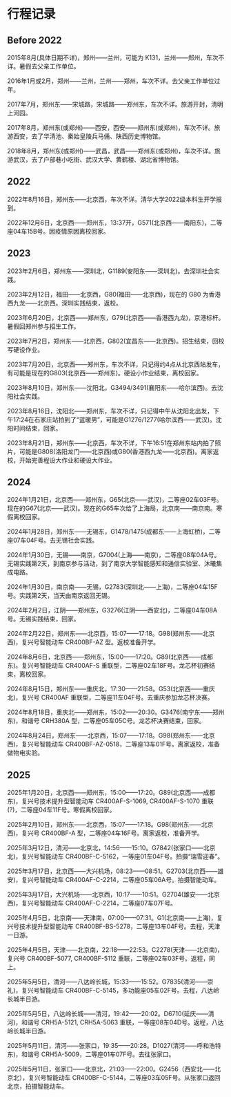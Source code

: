 # 行程记录

## Before 2022

2015年8月(具体日期不详)，郑州——兰州，可能为 K131，兰州——郑州，车次不详。暑假去父亲工作单位。

2016年1月或2月，郑州——兰州，兰州——郑州，车次不详。去父亲工作单位过年。

2017年7月，郑州东——宋城路，宋城路——郑州东，车次不详。旅游开封，清明上河园。

2017年8月，郑州东(或郑州)——西安，西安——郑州东(或郑州)，车次不详。旅游西安，去了华清池、秦始皇陵兵马俑、陕西历史博物馆。

2018年8月，郑州东(或郑州)——武昌，武昌——郑州东(或郑州)，车次不详。旅游武汉，去了户部巷小吃街、武汉大学、黄鹤楼、湖北省博物馆。

## 2022

2022年8月16日，郑州东——北京西，车次不详。清华大学2022级本科生开学报到。

2022年12月6日，北京西——郑州东，13:37开，G571(北京西——南阳东)，二等座04车15B号。因疫情原因离校回家。

## 2023

2023年2月6日，郑州东——深圳北，G1189(安阳东——深圳北)。去深圳社会实践。

2023年2月12日，福田——北京西，G80(福田——北京西)，现在的 G80 为香港西九龙——北京西。深圳实践结束，返校。

2023年6月20日，北京西——郑州东，G79(北京西——香港西九龙)，京港标杆。暑假回郑州参与招生工作。

2023年7月2日，郑州东——北京西，G802(宜昌东——北京西)。招生结束，回校写硬设作业。

2023年7月20日，北京西——郑州东，车次不详，只记得约4点从北京西站发车，有可能是现在的G803(北京西——郑州东)。硬设小作业结束，离校回家。

2023年8月10日，郑州东——沈阳北，G3494/3491(襄阳东——哈尔滨西)。去沈阳社会实践。

2023年8月16日，沈阳北——郑州东，车次不详，只记得中午从沈阳北出发，下午17:24在石家庄站拍到了“蓝暖男”，可能是G1276/1277(哈尔滨西——武汉)。沈阳时间结束，回家。

2023年8月21日，郑州东——北京西，车次不详，下午16:51在郑州东站内拍了照片，可能是G808(洛阳龙门——北京西)或G80(香港西九龙——北京西)。离家返校，开始完善程设大作业和硬设大作业。

## 2024

2024年1月21日，北京西——郑州东，G65(北京——武汉)，二等座02车03F号。现在的G67(北京——武汉)。现在的G65车次给了上海局，北京南——南京南。寒假离校回家。

2024年1月28日，郑州东——无锡东，G1478/1475(成都东——上海虹桥)，二等座07车04F号。去无锡社会实践。

2024年1月30日，无锡——南京，G7004(上海——南京)，二等座08车04A号。无锡实践第2天，到南京参与活动，到了南京大学智能感知和通信实验室、沐曦集成电路。

2024年1月30日，南京南——无锡，G2783(深圳北——上海)，二等座04车15F号。实践第2天，当天由南京返回无锡。

2024年2月2日，江阴——郑州东，G3276(江阴——西安北)，二等座04车08A号。无锡实践结束，回家。

2024年2月22日，郑州东——北京西，15:07——17:18。G98(郑州东——北京西)，复兴号智能动车 CR400BF-AZ 型。返校准备开学。

2024年8月6日，北京西——郑州东，15:00——17:20。G89(北京西——成都东)。复兴号智能动车 CR400AF-S 重联型，二等座02车18F号。龙芯杯初赛结束，离校回家。

2024年8月15日，郑州东——重庆北，17:30——21:58。G53(北京西——重庆北)，复兴号 CR400AF 重联型，二等座11车04F号。去重庆参加龙芯杯决赛。

2024年8月18日，重庆北——郑州东，15:02——20:30。G3476(南宁东——郑州东)，和谐号 CRH380A 型，二等座05车05C号。龙芯杯决赛结束，回家。

2024年8月24日，郑州东——北京西，15:07——17:18。G98(郑州东——北京西)，复兴号智能动车 CR400BF-AZ-0518，二等座13车01F号。离家返校，准备做物电实验。

## 2025

2025年1月20日，北京西——郑州东，15:00——17:20。G89(北京西——成都东)，复兴号技术提升型智能动车 CR400AF-S-1069, CR400AF-S-1070 重联(?)，二等座04车11F号。寒假离校回家。

2025年2月10日，郑州东——北京西，15:07——17:18。G98(郑州东——北京西)，复兴号 CR400BF-A 型，二等座04车16F号。离家返校，准备开学。

2025年3月12日，清河——北京北，14:56——15:10。G7842(张家口——北京北)，复兴号智能动车 CR400BF-C-5162，一等座01车04F号。拍摄“瑞雪迎春”。

2025年3月17日，北京西——大兴机场，08:23——08:51。G2703(北京西——雄安)，复兴号智能动车 CR400AF-C-2214，二等座05车06A号。拍摄智能动车。

2025年3月17日，大兴机场——北京西，10:17——10:51。G2704(雄安——北京西)，复兴号智能动车 CR400AF-C-2214，二等座07车07F号。

2025年4月5日，北京南——天津南，07:00——07:31。G1(北京南——上海)，复兴号技术提升型智能动车 CR400BF-BS-5278，二等座13车04F号。去程，天津一日游。

2025年4月5日，天津——北京南，22:18——22:53。C2278(天津——北京南)，复兴号 CR400BF-5077, CR400BF-5112 重联，二等座02车03F号。返程，同上。

2025年5月5日，清河——八达岭长城，15:33——15:52。G7835(清河——崇礼)，复兴号智能动车 CR400BF-C-5145，多功能座05车02F号。去程，八达岭长城半日游。

2025年5月5日，八达岭长城——清河，19:42——20:02。D6710(延庆——清河)，和谐号 CRH5A-5121, CRH5A-5063 重联，一等座08车04D号。返程，八达岭长城半日游。

2025年5月11日，清河——张家口，19:35——20:28。D1027(清河——呼和浩特东)，和谐号 CRH5A-5009，二等座01车07F号。去往张家口。

2025年5月11日，张家口——北京北，21:03——22:00。G2456（西安北——北京北），复兴号智能动车 CR400BF-C-5144，二等座03车05F号。从张家口返回北京，拍摄智能动车。
